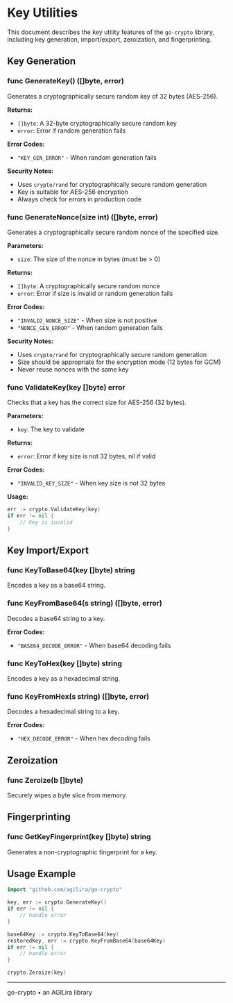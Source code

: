 # Key Utilities

This document describes the key utility features of the `go-crypto` library, including key generation, import/export, zeroization, and fingerprinting.

## Key Generation
### func GenerateKey() ([]byte, error)
Generates a cryptographically secure random key of 32 bytes (AES-256).

**Returns:**
- `[]byte`: A 32-byte cryptographically secure random key
- `error`: Error if random generation fails

**Error Codes:**
- `"KEY_GEN_ERROR"` - When random generation fails

**Security Notes:**
- Uses `crypto/rand` for cryptographically secure random generation
- Key is suitable for AES-256 encryption
- Always check for errors in production code

### func GenerateNonce(size int) ([]byte, error)
Generates a cryptographically secure random nonce of the specified size.

**Parameters:**
- `size`: The size of the nonce in bytes (must be > 0)

**Returns:**
- `[]byte`: A cryptographically secure random nonce
- `error`: Error if size is invalid or random generation fails

**Error Codes:**
- `"INVALID_NONCE_SIZE"` - When size is not positive
- `"NONCE_GEN_ERROR"` - When random generation fails

**Security Notes:**
- Uses `crypto/rand` for cryptographically secure random generation
- Size should be appropriate for the encryption mode (12 bytes for GCM)
- Never reuse nonces with the same key

### func ValidateKey(key []byte) error
Checks that a key has the correct size for AES-256 (32 bytes).

**Parameters:**
- `key`: The key to validate

**Returns:**
- `error`: Error if key size is not 32 bytes, nil if valid

**Error Codes:**
- `"INVALID_KEY_SIZE"` - When key size is not 32 bytes

**Usage:**
```go
err := crypto.ValidateKey(key)
if err != nil {
    // Key is invalid
}
```

## Key Import/Export
### func KeyToBase64(key []byte) string
Encodes a key as a base64 string.

### func KeyFromBase64(s string) ([]byte, error)
Decodes a base64 string to a key.

**Error Codes:**
- `"BASE64_DECODE_ERROR"` - When base64 decoding fails

### func KeyToHex(key []byte) string
Encodes a key as a hexadecimal string.

### func KeyFromHex(s string) ([]byte, error)
Decodes a hexadecimal string to a key.

**Error Codes:**
- `"HEX_DECODE_ERROR"` - When hex decoding fails

## Zeroization
### func Zeroize(b []byte)
Securely wipes a byte slice from memory.

## Fingerprinting
### func GetKeyFingerprint(key []byte) string
Generates a non-cryptographic fingerprint for a key.

## Usage Example
```go
import "github.com/agilira/go-crypto"

key, err := crypto.GenerateKey()
if err != nil {
    // handle error
}

base64Key := crypto.KeyToBase64(key)
restoredKey, err := crypto.KeyFromBase64(base64Key)
if err != nil {
    // handle error
}

crypto.Zeroize(key)
``` 

---

go-crypto • an AGILira library
